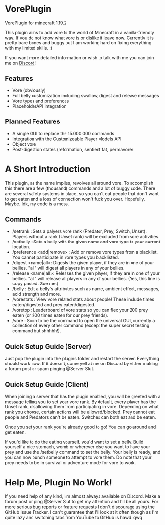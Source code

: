 # VorePlugin
VorePlugin for minecraft 1.19.2

This plugin aims to add vore to the world of Minecraft in a vanilla-friendly way. If you do not know what vore is or dislike it leave now.
Currently it is pretty bare bones and buggy but I am working hard on fixing everything with my limited skills. :)

If you want more detailed information or wish to talk with me you can join me on [Discord](https://discord.gg/2hyrR5nzTA)!

## Features

- Vore (obviously)
- Full belly customization including swallow, digest and release messages
- Vore types and preferences
- PlaceholderAPI integration

## Planned Features

- A single GUI to replace the 15.000.000 commands
- Integration with the Customizeable Player Models API
- Object vore
- Post-digestion states (reformation, sentient fat, permavore)

# A Short Introduction

This plugin, as the name implies, revolves all around vore. To accomplish this there are a few (thousand) commands and a lot of buggy code.
There are several safety systems in place, so you can't eat people that don't want to get eaten and a loss of connection won't fuck you over.
Hopefully. Maybe. Idk, my code is a mess.

## Commands

- /setrank <rank>: Sets a palyers vore rank (Predator, Prey, Switch, Unset). Players without a rank (Unset rank) will be excluded from vore activities.
- /setbelly <name> <type>: Sets a belly with the given name and vore type to your current location.
- /preference <add|remove> <type>: Add or remove vore types from a blacklist. You cannot participate in vore types you blacklisted.
- /digest <name|all>: Digests the given player, if they are in one of your bellies. "all" will digest all players in any of your bellies.
- /release <name|all>: Releases the given player, if they are in one of your bellies. "all" will release all players in any of your bellies. (Yes, this line is copy pasted. Sue me.)
- /belly <name> <attribute> <value>: Edit a belly's attributes such as name, ambient effect, messages, acid strength and more.
- /vorestats <name>: View vore related stats about people! These include times eaten/digested and prey eaten/digested.
- /voretop <category>: Leaderboard of vore stats so you can flex your 200 prey eaten (or 200 times eaten for our prey friends).
- /vore <command> <arguments>: Soon to be the command to open the universal GUI, currently a collection of every other command (except the super secret testing command but shhhhh!).

## Quick Setup Guide (Server)

Just pop the plugin into the plugins folder and restart the server.
Everything should work now. If it doesn't, come yell at me on Discord by either making a forum post or spam pinging @Server Slut.

## Quick Setup Guide (Client)

When joining a server that has the plugin enabled, you will be greeted with a message telling you to set your vore rank.
By default, every player has the Unset rank, disallowing them from participating in vore.
Depending on what rank you choose, certain actions will be allowed/blocked.
Prey cannot eat people and Predators can't be eaten. Switches can both eat and be eaten.

Once you set your rank you're already good to go! You can go around and get eaten.

If you'd like to do the eating yourself, you'd want to set a belly.
Build yourself a nice stomach, womb or wherever else you want to have your prey and use the /setbelly command to set the belly.
Your belly is ready, and you can now punch someone to attempt to vore them.
Do note that your prey needs to be in survival or adventure mode for vore to work.

# Help Me, Plugin No Work!

If you need help of any kind, I'm almost always available on Discord.
Make a forum post or ping @Server Slut to get my attention and I'll be all yours.
For more serious bug reports or feature requests I don't discourage using the GitHub Issue Tracker.
I can't guarantee that I'll look at it often though as I'm quite lazy and switching tabs from YouTube to GitHub is hawd. qwq
